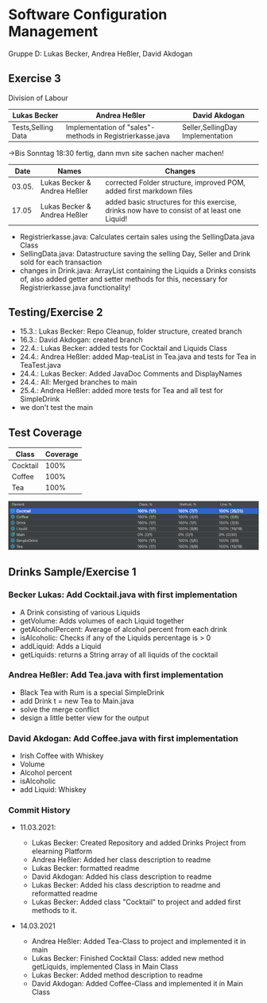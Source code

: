 # Software Configuration Management 
Gruppe D: Lukas Becker, Andrea Heßler, David Akdogan
## Exercise 3
Division of Labour

|Lukas Becker | Andrea Heßler | David Akdogan|
--- | --- | ---
|Tests,Selling Data|Implementation of "sales"-methods in Registrierkasse.java |Seller,SellingDay Implementation|

->Bis Sonntag 18:30 fertig, dann mvn site sachen nacher machen! 

|Date | Names |Changes|
--- | --- | ---
|03.05.|Lukas Becker & Andrea Heßler|corrected Folder structure, improved POM, added first markdown files| 
|17.05|Lukas Becker & Andrea Heßler|added basic structures for this exercise, drinks now have to consist of at least one Liquid!|

- Registrierkasse.java: Calculates certain sales using the SellingData.java Class
- SellingData.java: Datastructure saving the selling Day, Seller and Drink sold for each transaction
- changes in Drink.java: ArrayList containing the Liquids a Drinks consists of, also added getter and setter methods for this, necessary for Registrierkasse.java functionality!
## Testing/Exercise 2 ## 
- 15.3.: Lukas Becker: Repo Cleanup, folder structure, created branch 
- 16.3.: David Akdogan: created branch 
- 22.4.: Lukas Becker: added tests for Cocktail and Liquids Class 
- 24.4.: Andrea Heßler: added Map-teaList in Tea.java and tests for Tea in TeaTest.java
- 24.4.: Lukas Becker: Added JavaDoc Comments and DisplayNames
- 24.4.: All: Merged branches to main
- 25.4.: Andrea Heßler: added more tests for Tea and all test for SimpleDrink
- we don't test the main
## Test Coverage 
| Class | Coverage |
---| ---|
| Cocktail | 100% |
| Coffee | 100% |
| Tea | 100% 

![Test Coverage of Project](Coverage.png) 
## Drinks Sample/Exercise 1 ##
### Becker Lukas: Add Cocktail.java with first implementation 
- A Drink consisting of various Liquids
- getVolume: Adds volumes of each Liquid together
- getAlcoholPercent: Average of alcohol percent from each drink
- isAlcoholic: Checks if any of the Liquids percentage is > 0
- addLiquid: Adds a Liquid
- getLiquids: returns a String array of all liquids of the cocktail

### Andrea Heßler: Add Tea.java with first implementation
- Black Tea with Rum is a special SimpleDrink
- add Drink t = new Tea to Main.java
- solve the merge conflict
- design a little better view for the output

### David Akdogan: Add Coffee.java with first implementation
- Irish Coffee with Whiskey
- Volume
- Alcohol percent
- isAlcoholic
- add Liquid: Whiskey

### Commit History

- 11.03.2021: 
  - Lukas Becker: Created Repository and added Drinks Project from elearning Platform
  - Andrea Heßler: Added her class description to readme
  - Lukas Becker: formatted readme
  - David Akdogan: Added his class description to readme
  - Lukas Becker: Added his class description to readme and reformatted readme
  - Lukas Becker: Added class "Cocktail" to project and added first methods to it. 
  
- 14.03.2021
  - Andrea Heßler: Added Tea-Class to project and implemented it in main
  - Lukas Becker: Finished Cocktail Class: added new method getLiquids, implemented Class in Main Class
  - Lukas Becker: Added method description to readme
  - David Akdogan: Added Coffee-Class and implemented it in Main Class

